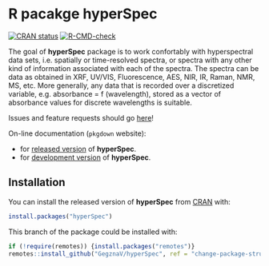 
# R pacakge **hyperSpec**

<!-- badges: start -->
[![CRAN status](https://www.r-pkg.org/badges/version/hyperSpec)](https://cran.r-project.org/package=hyperSpec)
[![R-CMD-check](https://github.com/GegznaV/hyperSpec/workflows/R-CMD-check/badge.svg?branch=change-package-structure)](https://github.com/GegznaV/hyperSpec/actions)
<!-- badges: end -->
<!-- --------------------------------------------------------------------- -->


The goal of **hyperSpec** package is to work confortably with hyperspectral data sets, i.e. spatially or time-resolved spectra, or spectra with any other kind of information associated with each of the spectra.
The spectra can be data as obtained in XRF, UV/VIS, Fluorescence, AES, NIR, IR, Raman, NMR, MS, etc.
More generally, any data that is recorded over a discretized variable, e.g. absorbance = f (wavelength), stored as a vector of absorbance values for discrete wavelengths is suitable.

Issues and feature requests should go [here](https://github.com/cbeleites/hyperSpec/issues)!

On-line documentation (`pkgdown` website):

- for [released version](https://gegznav.github.io/hyperSpec/) of **hyperSpec**.
- for [development version](https://gegznav.github.io/hyperSpec/dev/) of **hyperSpec**.


<!-- --------------------------------------------------------------------- -->

## Installation

You can install the released version of **hyperSpec** from [CRAN](https://CRAN.R-project.org) with:

``` r
install.packages("hyperSpec")
```

This branch of the package could be installed with:

``` r 
if (!require(remotes)) {install.packages("remotes")}
remotes::install_github("GegznaV/hyperSpec", ref = "change-package-structure")
```

<!-- --------------------------------------------------------------------- -->
